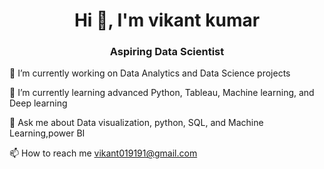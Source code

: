 
<h1 align="center">Hi 👋, I'm vikant kumar </h1>
<h3 align="center">Aspiring Data Scientist</h3>

🔭 I’m currently working on Data Analytics and Data Science projects

🌱 I’m currently learning advanced Python, Tableau, Machine learning, and Deep learning

💬 Ask me about Data visualization, python, SQL, and Machine Learning,power BI

📫 How to reach me  vikant019191@gmail.com
